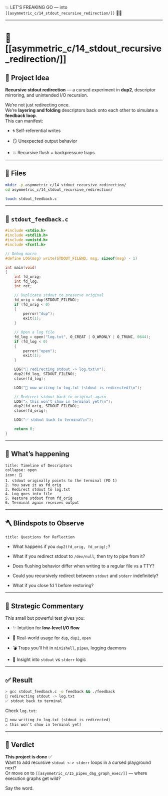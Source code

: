 💥 LET’S FREAKING GO — into `[[asymmetric_c/14_stdout_recursive_redirection/]]` 🔁🌀

---

# 📂 [[asymmetric_c/14_stdout_recursive_redirection/]]

## 🧠 Project Idea

**Recursive stdout redirection** — a cursed experiment in **dup2**, descriptor mirroring, and unintended I/O recursion.

We’re not just redirecting once.  
We’re **layering and folding** descriptors back onto each other to simulate a **feedback loop**.  
This can manifest:

- 🌀 Self-referential writes
    
- 🪞 Unexpected output behavior
    
- 💥 Recursive flush + backpressure traps
    

---

## 📁 Files

```bash
mkdir -p asymmetric_c/14_stdout_recursive_redirection/
cd asymmetric_c/14_stdout_recursive_redirection/

touch stdout_feedback.c
```

---

## 🧪 `stdout_feedback.c`

```c
#include <stdio.h>
#include <stdlib.h>
#include <unistd.h>
#include <fcntl.h>

// Debug macro
#define LOG(msg) write(STDOUT_FILENO, msg, sizeof(msg) - 1)

int main(void)
{
	int fd_orig;
	int fd_log;
	int ret;

	// Duplicate stdout to preserve original
	fd_orig = dup(STDOUT_FILENO);
	if (fd_orig < 0)
	{
		perror("dup");
		exit(1);
	}

	// Open a log file
	fd_log = open("log.txt", O_CREAT | O_WRONLY | O_TRUNC, 0644);
	if (fd_log < 0)
	{
		perror("open");
		exit(1);
	}

	LOG("🔁 redirecting stdout -> log.txt\n");
	dup2(fd_log, STDOUT_FILENO);
	close(fd_log);

	LOG("📢 now writing to log.txt (stdout is redirected)\n");

	// Redirect stdout back to original again
	LOG("⚠️ this won't show in terminal yet!\n");
	dup2(fd_orig, STDOUT_FILENO);
	close(fd_orig);

	LOG("✅ stdout back to terminal\n");

	return 0;
}
```

---

## 🧠 What’s happening

```ad-note
title: Timeline of Descriptors
collapse: open
icon: 🪞
1. stdout originally points to the terminal (FD 1)
2. You save it as fd_orig
3. Redirect stdout to log.txt
4. Log goes into file
5. Restore stdout from fd_orig
6. Terminal again receives output
```

---

## 🪓 Blindspots to Observe

```ad-question
title: Questions for Reflection
```

- What happens if you `dup2(fd_orig, fd_orig);`?
    
- What if you redirect stdout to `/dev/null`, then try to pipe from it?
    
- Does flushing behavior differ when writing to a regular file vs a TTY?
    
- Could you recursively redirect between `stdout` and `stderr` indefinitely?
    
- What if you close fd 1 before restoring?
    

---

## 🧠 Strategic Commentary

This small but powerful test gives you:

- ✨ Intuition for **low-level I/O flow**
    
- 🔀 Real-world usage for `dup`, `dup2`, `open`
    
- 💣 Traps you’ll hit in `minishell`, `pipex`, logging daemons
    
- 🧩 Insight into `stdout` vs `stderr` logic
    

---

## ✅ Result

```bash
> gcc stdout_feedback.c -o feedback && ./feedback
🔁 redirecting stdout -> log.txt
✅ stdout back to terminal
```

Check `log.txt`:

```txt
📢 now writing to log.txt (stdout is redirected)
⚠️ this won't show in terminal yet!
```

---

## 🧠 Verdict

**This project is done** ✅  
Want to add recursive `stdout <-> stderr` loops in a cursed playground next?  
Or move on to `[[asymmetric_c/15_pipex_dag_graph_exec/]]` — where execution graphs get wild?

Say the word.